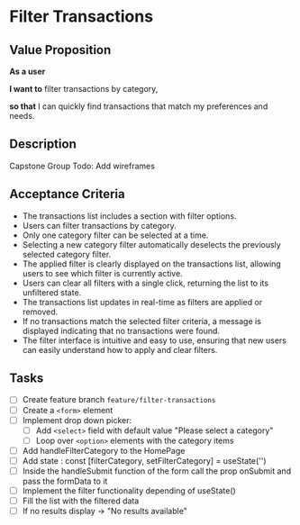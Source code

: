 # Filter Transactions

## Value Proposition

**As a user**

**I want to** filter transactions by category,

**so that** I can quickly find transactions that match my preferences and needs.

## Description

Capstone Group Todo: Add wireframes

## Acceptance Criteria

- The transactions list includes a section with filter options.
- Users can filter transactions by category.
- Only one category filter can be selected at a time.
- Selecting a new category filter automatically deselects the previously selected category filter.
- The applied filter is clearly displayed on the transactions list, allowing users to see which filter is currently active.
- Users can clear all filters with a single click, returning the list to its unfiltered state.
- The transactions list updates in real-time as filters are applied or removed.
- If no transactions match the selected filter criteria, a message is displayed indicating that no transactions were found.
- The filter interface is intuitive and easy to use, ensuring that new users can easily understand how to apply and clear filters.

## Tasks

- [ ] Create feature branch `feature/filter-transactions`
- [ ] Create a `<form>` element
- [ ] Implement drop down picker:
  - [ ] Add `<select>` field with default value "Please select a category"
  - [ ] Loop over `<option>` elements with the category items
- [ ] Add handleFilterCategory to the HomePage
- [ ] Add state : const [filterCategory, setFilterCategory] = useState('')
- [ ] Inside the handleSubmit function of the form call the prop onSubmit and pass the formData to it
- [ ] Implement the filter functionality depending of useState()
- [ ] Fill the list with the filtered data
- [ ] If no results display -> "No results available"
